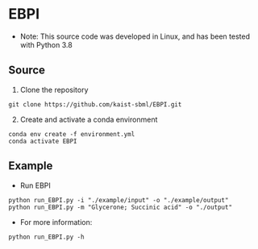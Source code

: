 # EBPI
* Note: This source code was developed in Linux, and has been tested with Python 3.8

## Source 

1. Clone the repository 
```
git clone https://github.com/kaist-sbml/EBPI.git
```

2. Create and activate a conda environment
```
conda env create -f environment.yml
conda activate EBPI
```

## Example
* Run EBPI
```
python run_EBPI.py -i "./example/input" -o "./example/output"
python run_EBPI.py -m "Glycerone; Succinic acid" -o "./output"
```

* For more information:
```
python run_EBPI.py -h
```
